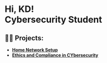 <h1>Hi, KD! <br/><a href="https://github.com/projectbyKD"> <a ">Cybersecurity Student</a> 

<h2>👨‍💻  Projects:</h2>

- <b>[Home Network Setup](https://github.com/projectsbyKD/HomeNetworkSetup/tree/main)
- <b>[Ethics and Compliance in CYbersecurity](https://github.com/projectsbyKD/LegalAnalysis/tree/main)
  






